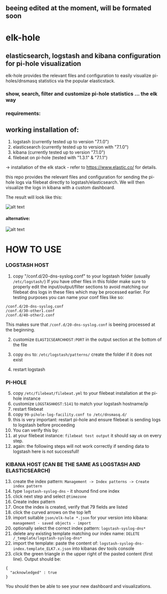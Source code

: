 ## beeing edited at the moment, will be formated soon



# elk-hole

## elasticsearch, logstash and kibana configuration for pi-hole visualization

elk-hole provides the relevant files and configuration to easily visualize pi-holes/dnsmasq statistics via the popular elasticstack.

### show, search, filter and customize pi-hole statistics ... the elk way


### requirements:
## working installation of:
1. logstash (currently tested up to version "7.1.0")
2. elasticsearch (currently tested up to version with "7.1.0")
3. kibana (currently tested up to version "7.1.0")
4. filebeat on pi-hole (tested with "1.3.1" & "7.1.1")

-> installation of the elk stack - refer to https://www.elastic.co/ for details.


this repo provides the relevant files and configuration for sending the pi-hole logs via filebeat directly to logstash/elasticsearch. We will then visualize the logs in kibana with a custom dashboard.

The result will look like this:

![alt text](https://github.com/nin9s/elk-hole/blob/master/dash.PNG)
#### alternative:
![alt text](https://github.com/nin9s/elk-hole/blob/master/dash_enhanced.PNG)
  
# HOW TO USE 
 
### LOGSTASH HOST 
1. copy "/conf.d/20-dns-syslog.conf" to your logstash folder (usually ```/etc/logstash/```)
If you have other files in this folder make sure to properly edit the input/output/filter sections to avoid matching our filebeat dns logs in these files which may be processed earlier. For testing purposes you can name your conf files like so:

```
/conf.d/20-dns-syslog.conf
/conf.d/30-other1.conf
/conf.d/40-other2.conf
```

This makes sure that ```/conf.d/20-dns-syslog.conf``` is beeing processed at the beginning.

2. customize ```ELASTICSEARCHHOST:PORT``` in the output section at the bottom of the file
3. copy ```dns``` to:
```/etc/logstash/patterns/``` create the folder if it does not exist

4. restart logstash

### PI-HOLE
5. copy ```/etc/filebeat/filebeat.yml``` to your filebeat installation at the pi-hole instance
6. customize ```LOGSTASHHOST:5141``` to match your logstash hostname/ip
7. restart filebeat
8. copy ```99-pihole-log-facility.conf to /etc/dnsmasq.d/```
9. this is very important: restart pi-hole and ensure filebeat is sending logs to logstash before proceeding
10. You can verify this by:
11. at your filebeat instance: 
```filebeat test output```
it should say ```ok``` on every step.
12. again: the following steps will not work correctly if sending data to logstash here is not successfull!

### KIBANA HOST (CAN BE THE SAME AS LOGSTASH AND ELASTICSEARCH)

13. create the index pattern:
```Management -> Index patterns -> Create index pattern```
14. type ```logstash-syslog-dns``` - it shound find one index
15. click next step and select ```@timezone``` 
16. Create index pattern
17. Once the index is created, verify that 79 fields are listed
18. click the curved arrows on the top left
19. import suitable ```json/elk-hole *.json``` for your version into kibana: ```management - saved objects - import```
20. optionally select the correct index pattern: ```logstash-syslog-dns*```
21. delete any existing template matching our index name: 
```DELETE /_template/logstash-syslog-dns*```
22. import the template: paste the content of: ```logstash-syslog-dns-index.template_ELK7.x.json``` into kibanas dev tools console
23. click the green triangle in the upper right of the pasted content (first line). Output should be:
```
{
  "acknowledged" : true 
}
```

You should then be able to see your new dashboard and visualizations.
